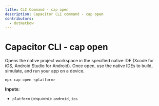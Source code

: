 ```yaml
---
title: CLI Command - cap open
description: Capacitor CLI command - cap open
contributors:
  - dotNetkow
---
```


# Capacitor CLI - cap open

Opens the native project workspace in the specified native IDE (Xcode for iOS, Android Studio for Android). Once open, use the native IDEs to build, simulate, and run your app on a device.

```bash
npx cap open <platform>
```

<strong>Inputs:</strong>

- `platform` (required): `android`, `ios`
